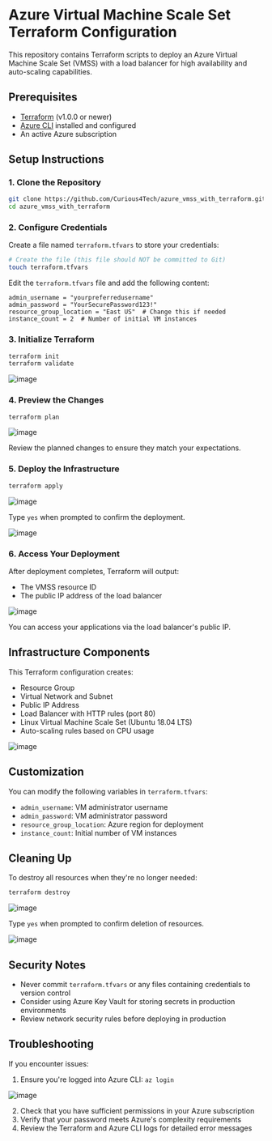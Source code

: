 # Azure Virtual Machine Scale Set Terraform Configuration

This repository contains Terraform scripts to deploy an Azure Virtual Machine Scale Set (VMSS) with a load balancer for high availability and auto-scaling capabilities.

## Prerequisites

- [Terraform](https://www.terraform.io/downloads.html) (v1.0.0 or newer)
- [Azure CLI](https://docs.microsoft.com/en-us/cli/azure/install-azure-cli) installed and configured
- An active Azure subscription

## Setup Instructions

### 1. Clone the Repository

```bash
git clone https://github.com/Curious4Tech/azure_vmss_with_terraform.git
cd azure_vmss_with_terraform
```

### 2. Configure Credentials

Create a file named `terraform.tfvars` to store your credentials:

```bash
# Create the file (this file should NOT be committed to Git)
touch terraform.tfvars
```

Edit the `terraform.tfvars` file and add the following content:

```hcl
admin_username = "yourpreferredusername"
admin_password = "YourSecurePassword123!"
resource_group_location = "East US"  # Change this if needed
instance_count = 2  # Number of initial VM instances
```

### 3. Initialize Terraform

```bash
terraform init
terraform validate
```

![image](https://github.com/user-attachments/assets/c40d9e82-18ec-4f69-a086-d7f50bf56cf7)


### 4. Preview the Changes

```bash
terraform plan
```

![image](https://github.com/user-attachments/assets/632cd039-0e08-4b55-ae5f-26f667a7df11)


Review the planned changes to ensure they match your expectations.

### 5. Deploy the Infrastructure

```bash
terraform apply
```

![image](https://github.com/user-attachments/assets/e1b722c3-608e-4fc6-9394-644bfb8ebea2)

Type `yes` when prompted to confirm the deployment.

![image](https://github.com/user-attachments/assets/623466c6-327a-4354-baff-e9ad1b2eebdf)


### 6. Access Your Deployment

After deployment completes, Terraform will output:
- The VMSS resource ID
- The public IP address of the load balancer

![image](https://github.com/user-attachments/assets/64170015-bdd9-445d-aeaf-69581f704d1a)


You can access your applications via the load balancer's public IP.

## Infrastructure Components

This Terraform configuration creates:

- Resource Group
- Virtual Network and Subnet
- Public IP Address
- Load Balancer with HTTP rules (port 80)
- Linux Virtual Machine Scale Set (Ubuntu 18.04 LTS)
- Auto-scaling rules based on CPU usage

![image](https://github.com/user-attachments/assets/987573dd-74a5-46ed-93f9-c9f42db5a372)

## Customization

You can modify the following variables in `terraform.tfvars`:

- `admin_username`: VM administrator username
- `admin_password`: VM administrator password
- `resource_group_location`: Azure region for deployment
- `instance_count`: Initial number of VM instances

## Cleaning Up

To destroy all resources when they're no longer needed:

```bash
terraform destroy
```

![image](https://github.com/user-attachments/assets/4a72abc3-5ac7-41ef-bcbd-6b7898080ff6)


Type `yes` when prompted to confirm deletion of resources.

![image](https://github.com/user-attachments/assets/95f5edb4-af98-48d5-b116-bcce08cd1cd2)


## Security Notes

- Never commit `terraform.tfvars` or any files containing credentials to version control
- Consider using Azure Key Vault for storing secrets in production environments
- Review network security rules before deploying in production

## Troubleshooting

If you encounter issues:

1. Ensure you're logged into Azure CLI: `az login`

![image](https://github.com/user-attachments/assets/d74201a5-dc2c-4e42-abfc-fc8d621ad7d1)
 
2. Check that you have sufficient permissions in your Azure subscription
4. Verify that your password meets Azure's complexity requirements
5. Review the Terraform and Azure CLI logs for detailed error messages
